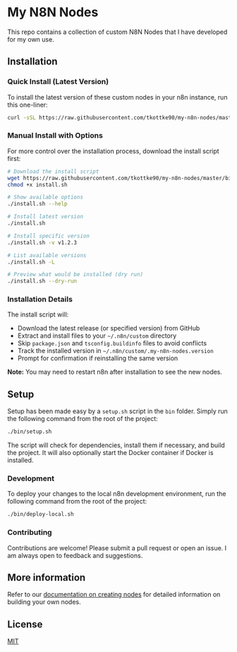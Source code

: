 # My N8N Nodes

This repo contains a collection of custom N8N Nodes that I have developed for my own use.

## Installation

### Quick Install (Latest Version)

To install the latest version of these custom nodes in your n8n instance, run this one-liner:

```bash
curl -sSL https://raw.githubusercontent.com/tkottke90/my-n8n-nodes/master/bin/install.sh | bash
```

### Manual Install with Options

For more control over the installation process, download the install script first:

```bash
# Download the install script
wget https://raw.githubusercontent.com/tkottke90/my-n8n-nodes/master/bin/install.sh
chmod +x install.sh

# Show available options
./install.sh --help

# Install latest version
./install.sh

# Install specific version
./install.sh -v v1.2.3

# List available versions
./install.sh -L

# Preview what would be installed (dry run)
./install.sh --dry-run
```

### Installation Details

The install script will:
- Download the latest release (or specified version) from GitHub
- Extract and install files to your `~/.n8n/custom` directory
- Skip `package.json` and `tsconfig.buildinfo` files to avoid conflicts
- Track the installed version in `~/.n8n/custom/.my-n8n-nodes.version`
- Prompt for confirmation if reinstalling the same version

**Note:** You may need to restart n8n after installation to see the new nodes.

## Setup

Setup has been made easy by a `setup.sh` script in the `bin` folder.  Simply run the following command from the root of the project:

```bash
./bin/setup.sh
``` 

The script will check for dependencies, install them if necessary, and build the project.  It will also optionally start the Docker container if Docker is installed. 

### Development

To deploy your changes to the local n8n development environment, run the following command from the root of the project:

```bash
./bin/deploy-local.sh
```

### Contributing

Contributions are welcome!  Please submit a pull request or open an issue.  I am always open to feedback and suggestions.

## More information

Refer to our [documentation on creating nodes](https://docs.n8n.io/integrations/creating-nodes/) for detailed information on building your own nodes.

## License

[MIT](https://github.com/n8n-io/n8n-nodes-starter/blob/master/LICENSE.md)
